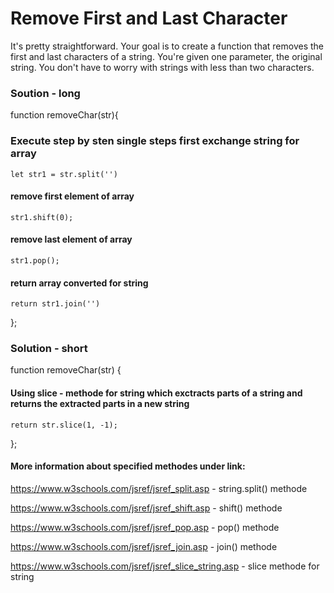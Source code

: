 # Remove First and Last Character

It's pretty straightforward. Your goal is to create a function that removes the first and last characters of a string. You're given one parameter, the original string. You don't have to worry with strings with less than two characters.

### Soution - long

function removeChar(str){

### Execute step by sten single steps first exchange string for array

    let str1 = str.split('')

#### remove first element of array

    str1.shift(0);

#### remove last element of array

    str1.pop();

#### return array converted for string

    return str1.join('')

};

### Solution - short

function removeChar(str) {

#### Using slice - methode for string which exctracts parts of a string and returns the extracted parts in a new string

    return str.slice(1, -1);

};

#### More information about specified methodes under link:

https://www.w3schools.com/jsref/jsref_split.asp - string.split() methode

https://www.w3schools.com/jsref/jsref_shift.asp - shift() methode

https://www.w3schools.com/jsref/jsref_pop.asp - pop() methode

https://www.w3schools.com/jsref/jsref_join.asp - join() methode

https://www.w3schools.com/jsref/jsref_slice_string.asp - slice methode for string
